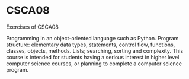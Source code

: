 # CSCA08
Exercises of CSCA08

Programming in an object-oriented language such as Python. Program structure: elementary data types, statements, control flow, functions, classes, objects, methods. Lists; searching, sorting and complexity.  This course is intended for students having a serious interest in higher level computer science courses, or planning to complete a computer science program.
